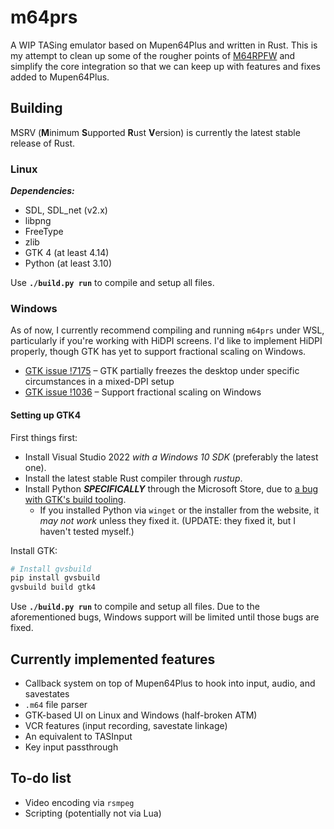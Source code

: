 # m64prs
A WIP TASing emulator based on Mupen64Plus and written in Rust. This is my attempt to clean up some of the rougher points
of [M64RPFW](https://github.com/Mupen64-Rewrite/M64RPFW) and simplify the core integration so that we can keep up with
features and fixes added to Mupen64Plus.

## Building
MSRV (**M**inimum **S**upported **R**ust **V**ersion) is currently the latest stable release of Rust.

### Linux
***Dependencies:***
- SDL, SDL_net (v2.x)
- libpng
- FreeType
- zlib
- GTK 4 (at least 4.14)
- Python (at least 3.10)

Use **`./build.py run`** to compile and setup all files.

### Windows
As of now, I currently recommend compiling and running `m64prs` under WSL, particularly if you're working with HiDPI
screens. I'd like to implement HiDPI properly, though GTK has yet to support fractional scaling on Windows.
- [GTK issue !7175](https://gitlab.gnome.org/GNOME/gtk/-/issues/7175) &ndash; GTK partially freezes the desktop under
  specific circumstances in a mixed-DPI setup
- [GTK issue !1036](https://gitlab.gnome.org/GNOME/gtk/-/issues/1036) &ndash; Support fractional scaling on Windows

#### Setting up GTK4
First things first:

- Install Visual Studio 2022 *with a Windows 10 SDK* (preferably the latest one).
- Install the latest stable Rust compiler through *rustup*.
- Install Python ***SPECIFICALLY*** through the Microsoft Store, due to [a bug with GTK's build tooling](https://github.com/wingtk/gvsbuild/pull/1474).
  - If you installed Python via `winget` or the installer from the website, it *may not work* unless they fixed it. (UPDATE: they fixed it, but I haven't tested myself.)

Install GTK:
```powershell
# Install gvsbuild
pip install gvsbuild
gvsbuild build gtk4
```

Use **`./build.py run`** to compile and setup all files. Due to the aforementioned bugs, 
Windows support will be limited until those bugs are fixed.

## Currently implemented features
- Callback system on top of Mupen64Plus to hook into input, audio, and savestates
- `.m64` file parser
- GTK-based UI on Linux and Windows (half-broken ATM)
- VCR features (input recording, savestate linkage)
- An equivalent to TASInput
- Key input passthrough

## To-do list
- Video encoding via `rsmpeg`
- Scripting (potentially not via Lua)